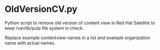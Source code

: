 # OldVersionCV.py
Python script to remove old version of content view in Red Hat Satellite to keep /var/lib/pulp file system in check.

Replace example contentview names in a list and example organization name with actual names. 
